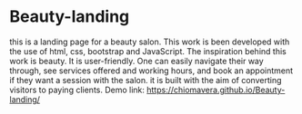 # Beauty-landing
this is a landing page for a beauty salon.
This work is been developed with the use of html, css, bootstrap and JavaScript. 
The inspiration behind this work is beauty.
It is user-friendly.  One can easily navigate their way through,  see services offered and working hours, and book an appointment if they want a session with the salon.
it is built with the aim of converting visitors to paying clients.
Demo link: https://chiomavera.github.io/Beauty-landing/
